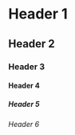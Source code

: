 # Header 1

## **Header 2**

### Header 3

#### <span color="#ff6347">Header 4</span>

##### Header 5

###### Header 6


